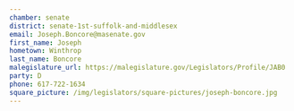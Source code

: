```yaml
---
chamber: senate
district: senate-1st-suffolk-and-middlesex
email: Joseph.Boncore@masenate.gov
first_name: Joseph
hometown: Winthrop
last_name: Boncore
malegislature_url: https://malegislature.gov/Legislators/Profile/JAB0
party: D
phone: 617-722-1634
square_picture: /img/legislators/square-pictures/joseph-boncore.jpg
---
```

